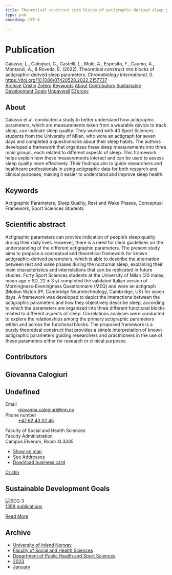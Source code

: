 ```yaml
---
title: Theoretical construct into blocks of actigraphic-derived sleep parameters
type: pub
encoding: UTF-8

---
```

<h1>Publication</h1>
<article id="csl-bib-container-CHR9QTHH" class="csl-bib-container">
  <div class="csl-bib-body"> <div class="csl-entry">Galasso, L., Calogiuri, G., Castelli, L., Mulè, A., Esposito, F., Caumo, A., Montaruli, A., &#38; Roveda, E. (2022). Theoretical construct into blocks of actigraphic-derived sleep parameters. <i>Chronobiology International</i>, 0. <a href="https://doi.org/10.1080/07420528.2022.2157737">https://doi.org/10.1080/07420528.2022.2157737</a></div> </div>
  <div class="csl-bib-buttons">
    <a href="#taxonomy-article-CHR9QTHH" alt="archive" class="csl-bib-button">Archive</a>
    <a href="https://app.cristin.no/results/show.jsf?id=2102026" alt="Cristin" class="csl-bib-button">Cristin</a>
    <a href="http://zotero.org/groups/5881554/items/CHR9QTHH" alt="Zotero" class="csl-bib-button">Zotero</a>
    <a href="#keywords-article-CHR9QTHH" alt="keywords" class="csl-bib-button">Keywords</a>
    <a href="#about-article-CHR9QTHH" alt="about_pub" class="csl-bib-button">About</a>
    <a href="#contributors-article-CHR9QTHH" alt="contributors" class="csl-bib-button">Contributors</a>
    <a href="#sdg-article-CHR9QTHH" alt="sdg" class="csl-bib-button">Sustainable Development Goals</a>
    <a href="https://figshare.com/articles/journal_contribution/Theoretical_construct_into_blocks_of_actigraphic-derived_sleep_parameters/21749478/1/files/38589987.pdf" alt="Unpaywall" class="csl-bib-button">Unpaywall</a>
    <a href="https://figshare.com/articles/journal_contribution/Theoretical_construct_into_blocks_of_actigraphic-derived_sleep_parameters/21749478/1/files/38589987.pdf" alt="EZproxy" class="csl-bib-button">EZproxy</a>
  </div>
  <div id="csl-bib-meta-container-CHR9QTHH"></div>
</article>
<div id="csl-bib-meta-CHR9QTHH" class="csl-bib-meta">
  <article id="about-article-CHR9QTHH" class="about_pub-article">
    <h1>About</h1>
    Galasso et al. conducted a study to better understand how actigraphic parameters, which are measurements taken from a wearable device to track sleep, can indicate sleep quality. They worked with 40 Sport Sciences students from the University of Milan, who wore an actigraph for seven days and completed a questionnaire about their sleep habits. The authors developed a framework that organizes these sleep measurements into three main groups, each related to different aspects of sleep. This framework helps explain how these measurements interact and can be used to assess sleep quality more effectively. Their findings aim to guide researchers and healthcare professionals in using actigraphic data for both research and clinical purposes, making it easier to understand and improve sleep health.
  </article>
  <article id="keywords-article-CHR9QTHH" class="keywords-article">
    <h1>Keywords</h1>
    Actigraphic Parameters, Sleep Quality, Rest and Wake Phases, Conceptual Framework, Sport Sciences Students
  </article>
  <article id="abstract-article-CHR9QTHH" class="abstract-article">
    <h1>Scientific abstract</h1>
    Actigraphic parameters can provide indication of people’s sleep quality during their daily lives. However, there is a need for clear guidelines on the understanding of the different actigraphic parameters. The present study aims to propose a conceptual and theoretical framework for known actigraphic-derived parameters, which is able to describe the alternation between rest and wake phases during the nocturnal sleep, explaining their main characteristics and interrelations that can be replicated in future studies. Forty Sport Sciences students at the University of Milan (20 males; mean age ± SD, 22 ± 3 y) completed the validated Italian version of Morningness-Eveningness Questionnaire (MEQ) and wore an actigraph (Motion Watch 8®, Cambridge Neurotechnology, Cambridge, UK) for seven days. A framework was developed to depict the interactions between the actigraphic parameters and how they objectively describe sleep, according to which the parameters are organized into three different functional blocks related to different aspects of sleep. Correlations analyses were conducted to explore the relationships among the primary actigraphic parameters within and across the functional blocks. The proposed framework is a purely theoretical construct that provides a simple interpretation of known actigraphic parameters guiding researchers and practitioners in the use of these parameters either for research or clinical purposes.
  </article>
  <article id="contributors-article-CHR9QTHH" class="contributors-article">
    <h1>Contributors</h1>
    <div class="personas"> <div class="vrtx-hinn-person-card"> <div class="photo"> <i class="lar la-user-circle missing-person"></i> </div> <div class="info"> <hgroup><h1>Giovanna Calogiuri</h1> <h2>Undefined</h2> </hgroup><dl> <dt>Email</dt> <dd> <a href="mailto:giovanna.calogiuri@inn.no">giovanna.calogiuri@inn.no</a> </dd> <dt>Phone number</dt> <dd><a href="tel:+4762430245"> +47 62 43 02 45 </a></dd> </dl> <p> Faculty of Social and Health Sciences<br> Faculty Administration<br> Campus Elverum, Room 4L3335 </p> <ul class="vrtx-hinn-links"> <li><a href="https://www.google.com/maps?q=60.88177,11.53669">Show on map</a></li> <li><a href="https://www.inn.no/english/find-an-employee/giovanna-calogiuri.html#vrtx-hinn-addresses">See Addresses</a></li> <li><a href="https://www.inn.no/english/find-an-employee/giovanna-calogiuri.html?vrtx=vcf">Download business card</a></li> </ul> </div> </div> <a href="https://app.cristin.no/persons/show.jsf?id=358086" alt="Cristin URL" class="personas-cristin">Cristin</a> </div>
  </article>
  <article id="sdg-article-CHR9QTHH" class="sdg-article">
    <h1>Sustainable Development Goals</h1>
    <div class="sdg-container"><div id="sdg3" class="sdg">
        <img src="{{< params subfolder >}}images/sdg/sdg03_en.png" class="image" alt="SDG 3">
        <div class="sdg-overlay">
          <a href="{{< params subfolder >}}en/archive/?sdg=3#archive" class="sdg-publication-count"><span>1358</span> publications</a>
          <p><a href="https://sdgs.un.org/goals/goal3" class="sdg-read-more">Read More</a></p>
        </div>
      </div></div>
  </article>
  <article id="taxonomy-article-CHR9QTHH" class="taxonomy-article">
    <h1>Archive</h1>
    <ul>
      <li><a href="{{< params subfolder >}}en/archive/?key=3DCRN523">University of Inland Norway</a></li>
      <li><a href="{{< params subfolder >}}en/archive/?key=IDKFS3MX">Faculty of Social and Health Sciences</a></li>
      <li><a href="{{< params subfolder >}}en/archive/?key=FJXE3Z8X">Department of Public Health and Sport Sciences</a></li>
      <li><a href="{{< params subfolder >}}en/archive/?key=5HKEZMYN">2023</a></li>
      <li><a href="{{< params subfolder >}}en/archive/?key=XRIHPNV5">January</a></li>
    </ul>
  </article>
</div>
